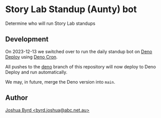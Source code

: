 # Story Lab Standup (Aunty) bot

Determine who will run Story Lab standups

## Development

On 2023-12-13 we switched over to run the daily standup bot on [Deno Deploy](https://deno.com/deploy) using [Deno Cron](https://deno.com/blog/cron).

All pushes to the [deno](https://github.com/abcnews/story-lab-standup-bot/tree/deno) branch of this repository will now deploy to Deno Deploy and run automatically.

We may, in future, merge the Deno version into `main`.

## Author

[Joshua Byrd \<byrd.joshua@abc.net.au\>](mailto:byrd.joshua@abc.net.au)
